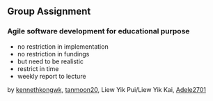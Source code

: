 ## Group Assignment
### Agile software development for educational purpose
- no restriction in implementation
- no restriction in fundings
- but need to be realistic 
- restrict in time
- weekly report to lecture

by [kennethkongwk](https://github.com/kennethkongwk/), [tanmoon20](https://github.com/tanmoon20/), Liew Yik Pui/Liew Yik Kai, [Adele2701](https://github.com/Adele2701/)
